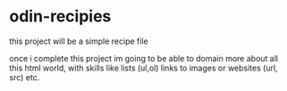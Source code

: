 # odin-recipies
this project will be a simple recipe file

once i complete this project im going to be able to domain more about all this html world, with skills like lists (ul,ol) links to images or websites (url, src) etc.